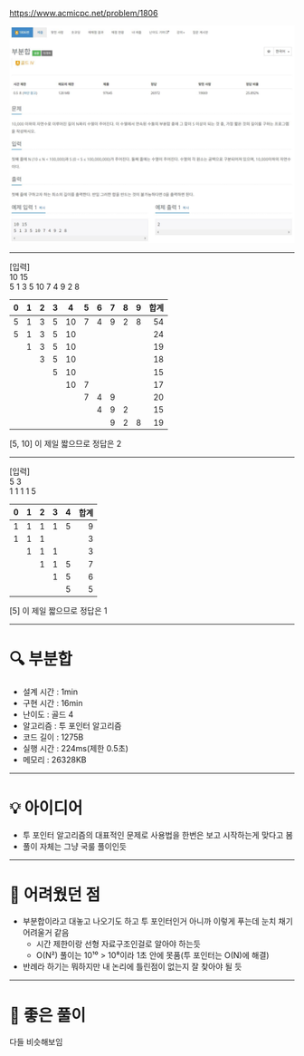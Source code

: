 https://www.acmicpc.net/problem/1806

<img src="./assets/사진1.jpg">

<hr>

[입력]<br>
10 15<br>
5 1 3 5 10 7 4 9 2 8<br>

|0|1|2|3|4|5|6|7|8|9|합계|
|-|-|-|-|--|-|-|-|-|-|--:|
|5|1|3|5|10|7|4|9|2|8|54|
|5|1|3|5|10| | | | | |24|
| |1|3|5|10| | | | | |19|
| | |3|5|10| | | | | |18|
| | | |5|10| | | | | |15|
| | | | |10|7| | | | |17|
| | | | |  |7|4|9| | |20|
| | | | |  | |4|9|2| |15|
| | | | |  | | |9|2|8|19|

[5, 10] 이 제일 짧으므로 정답은 2

<hr>

[입력]<br>
5 3<br>
1 1 1 1 5<br>

|0|1|2|3|4|합계|
|-|-|-|-|-|-:|
|1|1|1|1|5|9|
|1|1|1| | |3|
| |1|1|1| |3|
| | |1|1|5|7|
| | | |1|5|6|
| | | | |5|5|

[5] 이 제일 짧으므로 정답은 1

<hr>

# 🔍 부분합
- 설계 시간 : 1min
- 구현 시간 : 16min
- 난이도 : 골드 4
- 알고리즘 : 투 포인터 알고리즘
- 코드 길이 : 1275B
- 실행 시간 : 224ms(제한 0.5초)
- 메모리 : 26328KB

------------------------------

# 💡 아이디어

- 투 포인터 알고리즘의 대표적인 문제로 사용법을 한번은 보고 시작하는게 맞다고 봄
- 풀이 자체는 그냥 국룰 풀이인듯

------------------------------

# 🧠 어려웠던 점

- 부분합이라고 대놓고 나오기도 하고 투 포인터인거 아니까 이렇게 푸는데 눈치 채기 어려울거 같음
  - 시간 제한이랑 선형 자료구조인걸로 알아야 하는듯
  - O(N²) 풀이는 10¹⁰ > 10⁸이라 1초 안에 못품(투 포인터는 O(N)에 해결)
- 반례라 하기는 뭐하지만 내 논리에 틀린점이 없는지 잘 찾아야 될 듯

------------------------------

# 🧐 좋은 풀이

다들 비슷해보임
